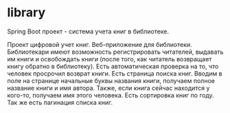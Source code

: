 # library
Spring Boot проект - система учета книг в библиотеке.

Проект цифровой учет книг. Веб-приложение для библиотеки. Библиотекари
имеют возможность регистрировать читателей, выдавать им
книги и освобождать книги (после того, как читатель возвращает
книгу обратно в библиотеку). 
Есть автоматическая проверка на то, что человек просрочил возврат
книги. 
Есть страница поиска книг. Вводим в поле на странице начальные буквы
названия книги, получаем полное название книги и имя автора. Также, если
книга сейчас находится у кого-то, получаем имя этого человека.
Есть сортировка книг по году. Так же есть пагинация списка книг.
